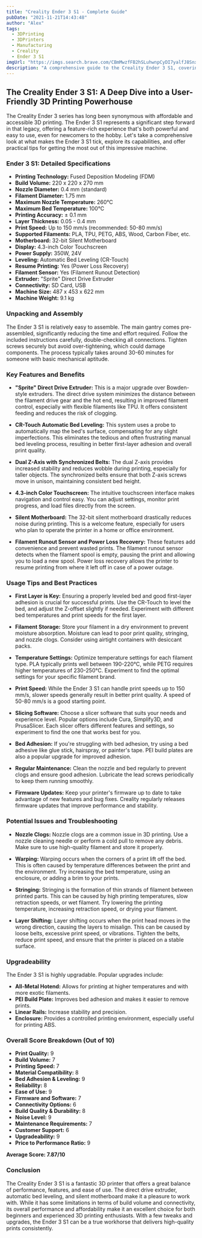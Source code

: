 ```yaml
---
title: "Creality Ender 3 S1 - Complete Guide"
pubDate: "2021-11-21T14:43:48"
author: "Alex"
tags:
  - 3DPrinting
  - 3DPrinters
  - Manufacturing
  - Creality
  - Ender 3 S1
imgUrl: "https://imgs.search.brave.com/CBmMwzfFB2hSLuhwnpCyDI7yalfJ8SnxuJicCuR8TIc/rs:fit:860:0:0:0/g:ce/aHR0cHM6Ly93d3cu/ZHJ1Y2tlcnp1YmVo/b2VyLmRlL21lZGlh/LzZhL2Y5LzFjLzE2/NzgzMzY0MDAvZHox/MDgwMjNfNDAwXzQw/MF8xLmpwZw"
description: "A comprehensive guide to the Creality Ender 3 S1, covering specifications, usage tips, and comparisons with similar products."
---
```


## The Creality Ender 3 S1: A Deep Dive into a User-Friendly 3D Printing Powerhouse

The Creality Ender 3 series has long been synonymous with affordable and accessible 3D printing. The Ender 3 S1 represents a significant step forward in that legacy, offering a feature-rich experience that's both powerful and easy to use, even for newcomers to the hobby. Let's take a comprehensive look at what makes the Ender 3 S1 tick, explore its capabilities, and offer practical tips for getting the most out of this impressive machine.

### Ender 3 S1: Detailed Specifications

*   **Printing Technology:** Fused Deposition Modeling (FDM)
*   **Build Volume:** 220 x 220 x 270 mm
*   **Nozzle Diameter:** 0.4 mm (standard)
*   **Filament Diameter:** 1.75 mm
*   **Maximum Nozzle Temperature:** 260°C
*   **Maximum Bed Temperature:** 100°C
*   **Printing Accuracy:** ± 0.1 mm
*   **Layer Thickness:** 0.05 - 0.4 mm
*   **Print Speed:** Up to 150 mm/s (recommended: 50-80 mm/s)
*   **Supported Filaments:** PLA, TPU, PETG, ABS, Wood, Carbon Fiber, etc.
*   **Motherboard:** 32-bit Silent Motherboard
*   **Display:** 4.3-inch Color Touchscreen
*   **Power Supply:** 350W, 24V
*   **Leveling:** Automatic Bed Leveling (CR-Touch)
*   **Resume Printing:** Yes (Power Loss Recovery)
*   **Filament Sensor:** Yes (Filament Runout Detection)
*   **Extruder:** "Sprite" Direct Drive Extruder
*   **Connectivity:** SD Card, USB
*   **Machine Size:** 487 x 453 x 622 mm
*   **Machine Weight:** 9.1 kg

### Unpacking and Assembly

The Ender 3 S1 is relatively easy to assemble. The main gantry comes pre-assembled, significantly reducing the time and effort required. Follow the included instructions carefully, double-checking all connections. Tighten screws securely but avoid over-tightening, which could damage components. The process typically takes around 30-60 minutes for someone with basic mechanical aptitude.

### Key Features and Benefits

*   **"Sprite" Direct Drive Extruder:** This is a major upgrade over Bowden-style extruders. The direct drive system minimizes the distance between the filament drive gear and the hot end, resulting in improved filament control, especially with flexible filaments like TPU. It offers consistent feeding and reduces the risk of clogging.

*   **CR-Touch Automatic Bed Leveling:** This system uses a probe to automatically map the bed's surface, compensating for any slight imperfections. This eliminates the tedious and often frustrating manual bed leveling process, resulting in better first-layer adhesion and overall print quality.

*   **Dual Z-Axis with Synchronized Belts:** The dual Z-axis provides increased stability and reduces wobble during printing, especially for taller objects. The synchronized belts ensure that both Z-axis screws move in unison, maintaining consistent bed height.

*   **4.3-inch Color Touchscreen:** The intuitive touchscreen interface makes navigation and control easy. You can adjust settings, monitor print progress, and load files directly from the screen.

*   **Silent Motherboard:** The 32-bit silent motherboard drastically reduces noise during printing. This is a welcome feature, especially for users who plan to operate the printer in a home or office environment.

*   **Filament Runout Sensor and Power Loss Recovery:** These features add convenience and prevent wasted prints. The filament runout sensor detects when the filament spool is empty, pausing the print and allowing you to load a new spool. Power loss recovery allows the printer to resume printing from where it left off in case of a power outage.

### Usage Tips and Best Practices

*   **First Layer is Key:** Ensuring a properly leveled bed and good first-layer adhesion is crucial for successful prints. Use the CR-Touch to level the bed, and adjust the Z-offset slightly if needed. Experiment with different bed temperatures and print speeds for the first layer.

*   **Filament Storage:** Store your filament in a dry environment to prevent moisture absorption. Moisture can lead to poor print quality, stringing, and nozzle clogs. Consider using airtight containers with desiccant packs.

*   **Temperature Settings:** Optimize temperature settings for each filament type. PLA typically prints well between 190-220°C, while PETG requires higher temperatures of 230-250°C. Experiment to find the optimal settings for your specific filament brand.

*   **Print Speed:** While the Ender 3 S1 can handle print speeds up to 150 mm/s, slower speeds generally result in better print quality. A speed of 50-80 mm/s is a good starting point.

*   **Slicing Software:** Choose a slicer software that suits your needs and experience level. Popular options include Cura, Simplify3D, and PrusaSlicer. Each slicer offers different features and settings, so experiment to find the one that works best for you.

*   **Bed Adhesion:** If you're struggling with bed adhesion, try using a bed adhesive like glue stick, hairspray, or painter's tape. PEI build plates are also a popular upgrade for improved adhesion.

*   **Regular Maintenance:** Clean the nozzle and bed regularly to prevent clogs and ensure good adhesion. Lubricate the lead screws periodically to keep them running smoothly.

*   **Firmware Updates:** Keep your printer's firmware up to date to take advantage of new features and bug fixes. Creality regularly releases firmware updates that improve performance and stability.

### Potential Issues and Troubleshooting

*   **Nozzle Clogs:** Nozzle clogs are a common issue in 3D printing. Use a nozzle cleaning needle or perform a cold pull to remove any debris. Make sure to use high-quality filament and store it properly.

*   **Warping:** Warping occurs when the corners of a print lift off the bed. This is often caused by temperature differences between the print and the environment. Try increasing the bed temperature, using an enclosure, or adding a brim to your prints.

*   **Stringing:** Stringing is the formation of thin strands of filament between printed parts. This can be caused by high printing temperatures, slow retraction speeds, or wet filament. Try lowering the printing temperature, increasing retraction speed, or drying your filament.

*   **Layer Shifting:** Layer shifting occurs when the print head moves in the wrong direction, causing the layers to misalign. This can be caused by loose belts, excessive print speed, or vibrations. Tighten the belts, reduce print speed, and ensure that the printer is placed on a stable surface.

### Upgradeability

The Ender 3 S1 is highly upgradable. Popular upgrades include:

*   **All-Metal Hotend:** Allows for printing at higher temperatures and with more exotic filaments.
*   **PEI Build Plate:** Improves bed adhesion and makes it easier to remove prints.
*   **Linear Rails:** Increase stability and precision.
*   **Enclosure:** Provides a controlled printing environment, especially useful for printing ABS.

### Overall Score Breakdown (Out of 10)

*   **Print Quality:** 9
*   **Build Volume:** 7
*   **Printing Speed:** 7
*   **Material Compatibility:** 8
*   **Bed Adhesion & Leveling:** 9
*   **Reliability:** 8
*   **Ease of Use:** 9
*   **Firmware and Software:** 7
*   **Connectivity Options:** 6
*   **Build Quality & Durability:** 8
*   **Noise Level:** 9
*   **Maintenance Requirements:** 7
*   **Customer Support:** 6
*   **Upgradeability:** 9
*   **Price to Performance Ratio:** 9

**Average Score: 7.87/10**

### Conclusion

The Creality Ender 3 S1 is a fantastic 3D printer that offers a great balance of performance, features, and ease of use. The direct drive extruder, automatic bed leveling, and silent motherboard make it a pleasure to work with. While it has some limitations in terms of build volume and connectivity, its overall performance and affordability make it an excellent choice for both beginners and experienced 3D printing enthusiasts. With a few tweaks and upgrades, the Ender 3 S1 can be a true workhorse that delivers high-quality prints consistently.
